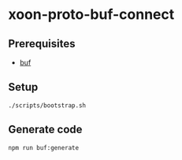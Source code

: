 # xoon-proto-buf-connect

## Prerequisites

- [buf](https://docs.buf.build/installation)

## Setup

```shell
./scripts/bootstrap.sh
```

## Generate code

```shell
npm run buf:generate
```
